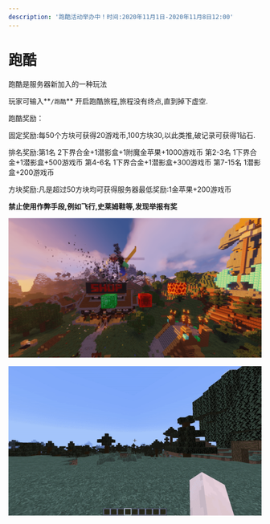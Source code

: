 ```yaml
---
description: '跑酷活动举办中！时间:2020年11月1日-2020年11月8日12:00'
---
```


# 跑酷

跑酷是服务器新加入的一种玩法

玩家可输入**`/跑酷`** 开启跑酷旅程,旅程没有终点,直到掉下虚空.

跑酷奖励：

固定奖励:每50个方块可获得20游戏币,100方块30,以此类推,破记录可获得1钻石.

排名奖励:第1名 2下界合金+1潜影盒+1附魔金苹果+1000游戏币 第2-3名 1下界合金+1潜影盒+500游戏币 第4-6名  1下界合金+1潜影盒+300游戏币 第7-15名 1潜影盒+200游戏币

方块奖励:凡是超过50方块均可获得服务器最低奖励:1金苹果+200游戏币

**禁止使用作弊手段,例如飞行,史莱姆鞋等,发现举报有奖**

![&#x8DD1;&#x9177;&#x6A21;&#x5F0F;](../.gitbook/assets/image%20%285%29.png)

![](../.gitbook/assets/image%20%283%29.png)




